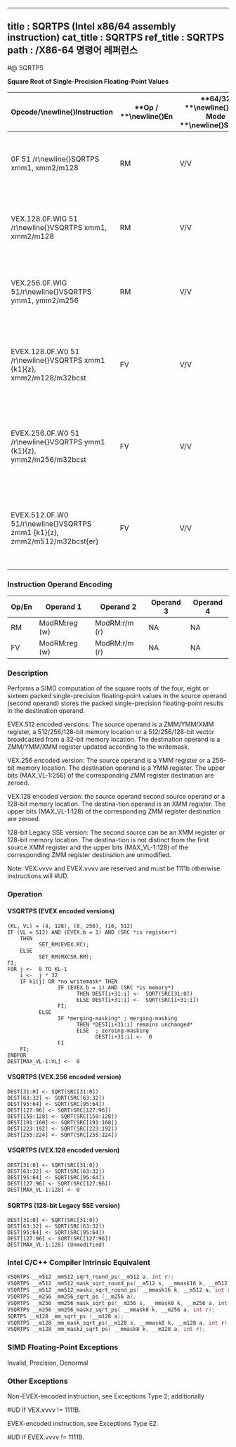 ----------------------------
title : SQRTPS (Intel x86/64 assembly instruction)
cat_title : SQRTPS
ref_title : SQRTPS
path : /X86-64 명령어 레퍼런스
----------------------------
#@ SQRTPS

**Square Root of Single-Precision Floating-Point Values**

|**Opcode/**\newline{}**Instruction**|**Op / **\newline{}**En**|**64/32 **\newline{}**bit Mode **\newline{}**Support**|**CPUID **\newline{}**Feature **\newline{}**Flag**|**Description**|
|------------------------------------|-------------------------|------------------------------------------------------|--------------------------------------------------|---------------|
|0F 51 /r\newline{}SQRTPS xmm1, xmm2/m128|RM|V/V|SSE|Computes Square Roots of the packed single-precision floating-point values in xmm2/m128 and stores the result in xmm1.|
|VEX.128.0F.WIG 51 /r\newline{}VSQRTPS xmm1, xmm2/m128|RM|V/V|AVX|Computes Square Roots of the packed single-precision floating-point values in xmm2/m128 and stores the result in xmm1.|
|VEX.256.0F.WIG 51/r\newline{}VSQRTPS ymm1, ymm2/m256|RM|V/V|AVX|Computes Square Roots of the packed single-precision floating-point values in ymm2/m256 and stores the result in ymm1.|
|EVEX.128.0F.W0 51 /r\newline{}VSQRTPS xmm1 {k1}{z}, xmm2/m128/m32bcst|FV|V/V|AVX512VL\newline{}AVX512F|Computes Square Roots of the packed single-precision floating-point values in xmm2/m128/m32bcst and stores the result in xmm1 subject to writemask k1.|
|EVEX.256.0F.W0 51 /r\newline{}VSQRTPS ymm1 {k1}{z}, ymm2/m256/m32bcst|FV|V/V|AVX512VL\newline{}AVX512F|Computes Square Roots of the packed single-precision floating-point values in ymm2/m256/m32bcst and stores the result in ymm1 subject to writemask k1.|
|EVEX.512.0F.W0 51/r\newline{}VSQRTPS zmm1 {k1}{z}, zmm2/m512/m32bcst{er}|FV|V/V|AVX512F|Computes Square Roots of the packed single-precision floating-point values in zmm2/m512/m32bcst and stores the result in zmm1 subject to writemask k1.|
### Instruction Operand Encoding


|Op/En|Operand 1|Operand 2|Operand 3|Operand 4|
|-----|---------|---------|---------|---------|
|RM|ModRM:reg (w)|ModRM:r/m (r)|NA|NA|
|FV|ModRM:reg (w)|ModRM:r/m (r)|NA|NA|
### Description


Performs a SIMD computation of the square roots of the four, eight or sixteen packed single-precision floating-point values in the source operand (second operand) stores the packed single-precision floating-point results in the destination operand. 

EVEX.512 encoded versions: The source operand is a ZMM/YMM/XMM register, a 512/256/128-bit memory location or a 512/256/128-bit vector broadcasted from a 32-bit memory location. The destination operand is a ZMM/YMM/XMM register updated according to the writemask.

VEX.256 encoded version: The source operand is a YMM register or a 256-bit memory location. The destination operand is a YMM register. The upper bits (MAX_VL-1:256) of the corresponding ZMM register destination are zeroed.

VEX.128 encoded version: the source operand second source operand or a 128-bit memory location. The destina-tion operand is an XMM register. The upper bits (MAX_VL-1:128) of the corresponding ZMM register destination are zeroed.

128-bit Legacy SSE version: The second source can be an XMM register or 128-bit memory location. The destina-tion is not distinct from the first source XMM register and the upper bits (MAX_VL-1:128) of the corresponding ZMM register destination are unmodified.

Note: VEX.vvvv and EVEX.vvvv are reserved and must be 1111b otherwise instructions will #UD.


### Operation
#### VSQRTPS (EVEX encoded versions)
```info-verb
(KL, VL) = (4, 128), (8, 256), (16, 512)
IF (VL = 512) AND (EVEX.b = 1) AND (SRC *is register*)
    THEN
          SET_RM(EVEX.RC);
    ELSE 
          SET_RM(MXCSR.RM);
FI;
FOR j <-  0 TO KL-1
    i <-  j * 32
    IF k1[j] OR *no writemask* THEN
                IF (EVEX.b = 1) AND (SRC *is memory*)
                      THEN DEST[i+31:i] <-  SQRT(SRC[31:0])
                      ELSE DEST[i+31:i] <-  SQRT(SRC[i+31:i])
                FI;
          ELSE 
                IF *merging-masking* ; merging-masking
                      THEN *DEST[i+31:i] remains unchanged*
                      ELSE  ; zeroing-masking
                            DEST[i+31:i] <-  0
                FI
    FI;
ENDFOR
DEST[MAX_VL-1:VL] <-  0
```
#### VSQRTPS (VEX.256 encoded version)
```info-verb
DEST[31:0] <- SQRT(SRC[31:0])
DEST[63:32] <- SQRT(SRC[63:32])
DEST[95:64] <- SQRT(SRC[95:64])
DEST[127:96] <- SQRT(SRC[127:96])
DEST[159:128] <- SQRT(SRC[159:128])
DEST[191:160] <- SQRT(SRC[191:160])
DEST[223:192] <- SQRT(SRC[223:192])
DEST[255:224] <- SQRT(SRC[255:224])
```
#### VSQRTPS (VEX.128 encoded version)
```info-verb
DEST[31:0] <- SQRT(SRC[31:0])
DEST[63:32] <- SQRT(SRC[63:32])
DEST[95:64] <- SQRT(SRC[95:64])
DEST[127:96] <- SQRT(SRC[127:96])
DEST[MAX_VL-1:128] <- 0
```
#### SQRTPS (128-bit Legacy SSE version)
```info-verb
DEST[31:0] <- SQRT(SRC[31:0])
DEST[63:32] <- SQRT(SRC[63:32])
DEST[95:64] <- SQRT(SRC[95:64])
DEST[127:96] <- SQRT(SRC[127:96])
DEST[MAX_VL-1:128] (Unmodified)
```

### Intel C/C++ Compiler Intrinsic Equivalent

```cpp
VSQRTPS __m512 _mm512_sqrt_round_ps(__m512 a, int r);
VSQRTPS __m512 _mm512_mask_sqrt_round_ps(__m512 s, __mmask16 k, __m512 a, int r);
VSQRTPS __m512 _mm512_maskz_sqrt_round_ps( __mmask16 k, __m512 a, int r);
VSQRTPS __m256 _mm256_sqrt_ps (__m256 a);
VSQRTPS __m256 _mm256_mask_sqrt_ps(__m256 s, __mmask8 k, __m256 a, int r);
VSQRTPS __m256 _mm256_maskz_sqrt_ps( __mmask8 k, __m256 a, int r);
SQRTPS __m128 _mm_sqrt_ps (__m128 a);
VSQRTPS __m128 _mm_mask_sqrt_ps(__m128 s, __mmask8 k, __m128 a, int r);
VSQRTPS __m128 _mm_maskz_sqrt_ps( __mmask8 k, __m128 a, int r);
```
### SIMD Floating-Point Exceptions


Invalid, Precision, Denormal

### Other Exceptions


Non-EVEX-encoded instruction, see Exceptions Type 2; additionally

#UD If VEX.vvvv != 1111B.

EVEX-encoded instruction, see Exceptions Type E2.

#UD If EVEX.vvvv != 1111B.

